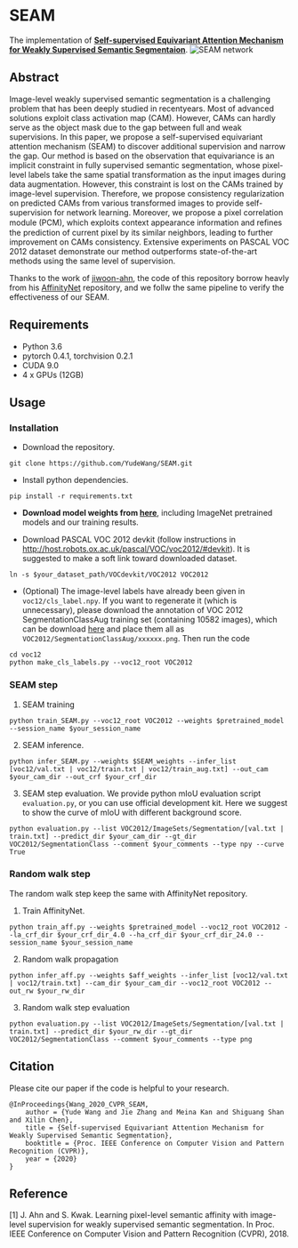 # SEAM
The implementation of [**Self-supervised Equivariant Attention Mechanism for Weakly Supervised Semantic Segmentaion**](https://arxiv.org/abs/2004.04581).
![SEAM network](https://github.com/YudeWang/SEAM/blob/master/network.png)

## Abstract
Image-level weakly supervised semantic segmentation is a challenging problem that has been deeply studied in recentyears. Most of advanced solutions exploit class activation map (CAM). However, CAMs can hardly serve as the object mask due to the gap between full and weak supervisions. In this paper, we propose a self-supervised equivariant attention mechanism (SEAM) to discover additional supervision and narrow the gap. Our method is based on the observation that equivariance is an implicit constraint in fully supervised semantic segmentation, whose pixel-level labels take the same spatial transformation as the input images during data augmentation. However, this constraint is lost on the CAMs trained by image-level supervision. Therefore, we propose consistency regularization on predicted CAMs from various transformed images to provide self-supervision for network learning. Moreover, we propose a pixel correlation module (PCM), which exploits context appearance information and reﬁnes the prediction of current pixel by its similar neighbors, leading to further improvement on CAMs consistency. Extensive experiments on PASCAL VOC 2012 dataset demonstrate our method outperforms state-of-the-art methods using the same level of supervision.

Thanks to the work of [jiwoon-ahn](https://github.com/jiwoon-ahn), the code of this repository borrow heavly from his [AffinityNet](https://github.com/jiwoon-ahn/psa) repository, and we follw the same pipeline to verify the effectiveness of our SEAM.

## Requirements
- Python 3.6
- pytorch 0.4.1, torchvision 0.2.1
- CUDA 9.0
- 4 x GPUs (12GB)

## Usage
### Installation
- Download the repository.
```
git clone https://github.com/YudeWang/SEAM.git
```
- Install python dependencies.
```
pip install -r requirements.txt
```
- **Download model weights from [here](https://drive.google.com/open?id=1jWsV5Yev-PwKgvvtUM3GnY0ogb50-qKa)**, including ImageNet pretrained models and our training results.

- Download PASCAL VOC 2012 devkit (follow instructions in http://host.robots.ox.ac.uk/pascal/VOC/voc2012/#devkit). It is suggested to make a soft link toward downloaded dataset.
```
ln -s $your_dataset_path/VOCdevkit/VOC2012 VOC2012
```

- (Optional) The image-level labels have already been given in `voc12/cls_label.npy`. If you want to regenerate it (which is unnecessary), please download the annotation of VOC 2012 SegmentationClassAug training set (containing 10582 images), which can be download [here](https://www.dropbox.com/s/oeu149j8qtbs1x0/SegmentationClassAug.zip?dl=0) and place them all as `VOC2012/SegmentationClassAug/xxxxxx.png`. Then run the code
```
cd voc12
python make_cls_labels.py --voc12_root VOC2012
```
### SEAM step

1. SEAM training
```
python train_SEAM.py --voc12_root VOC2012 --weights $pretrained_model --session_name $your_session_name
```

2. SEAM inference. 
```
python infer_SEAM.py --weights $SEAM_weights --infer_list [voc12/val.txt | voc12/train.txt | voc12/train_aug.txt] --out_cam $your_cam_dir --out_crf $your_crf_dir
```

3. SEAM step evaluation. We provide python mIoU evaluation script `evaluation.py`, or you can use official development kit. Here we suggest to show the curve of mIoU with different background score.
```
python evaluation.py --list VOC2012/ImageSets/Segmentation/[val.txt | train.txt] --predict_dir $your_cam_dir --gt_dir VOC2012/SegmentationClass --comment $your_comments --type npy --curve True
```

### Random walk step
The random walk step keep the same with AffinityNet repository.
1. Train AffinityNet.
```
python train_aff.py --weights $pretrained_model --voc12_root VOC2012 --la_crf_dir $your_crf_dir_4.0 --ha_crf_dir $your_crf_dir_24.0 --session_name $your_session_name
```
2. Random walk propagation
```
python infer_aff.py --weights $aff_weights --infer_list [voc12/val.txt | voc12/train.txt] --cam_dir $your_cam_dir --voc12_root VOC2012 --out_rw $your_rw_dir
```
3. Random walk step evaluation
```
python evaluation.py --list VOC2012/ImageSets/Segmentation/[val.txt | train.txt] --predict_dir $your_rw_dir --gt_dir VOC2012/SegmentationClass --comment $your_comments --type png
```

## Citation
Please cite our paper if the code is helpful to your research.
```
@InProceedings{Wang_2020_CVPR_SEAM,
    author = {Yude Wang and Jie Zhang and Meina Kan and Shiguang Shan and Xilin Chen},
    title = {Self-supervised Equivariant Attention Mechanism for Weakly Supervised Semantic Segmentation},
    booktitle = {Proc. IEEE Conference on Computer Vision and Pattern Recognition (CVPR)},
    year = {2020}
}
```
## Reference
[1] J. Ahn and S. Kwak. Learning pixel-level semantic affinity with image-level supervision for weakly supervised semantic segmentation. In Proc. IEEE Conference on Computer Vision and Pattern Recognition (CVPR), 2018.
